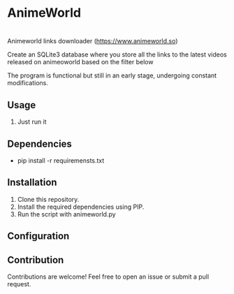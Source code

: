 # AnimeWorld
#
Animeworld links downloader (https://www.animeworld.so)

Create an SQLite3 database where you store all the links to the latest videos released on animeoworld based on the filter below

The program is functional but still in an early stage, undergoing constant modifications.

## Usage

1. Just run it

## Dependencies

- pip install -r requiremensts.txt

## Installation

1. Clone this repository.
2. Install the required dependencies using PIP.
3. Run the script with animeworld.py

## Configuration


## Contribution

Contributions are welcome! Feel free to open an issue or submit a pull request.

